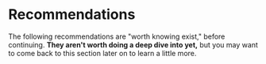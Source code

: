 # Recommendations

The following recommendations are "worth knowing exist," before continuing.
**They aren't worth doing a deep dive into yet,** but you may want to come back
to this section later on to learn a little more.
